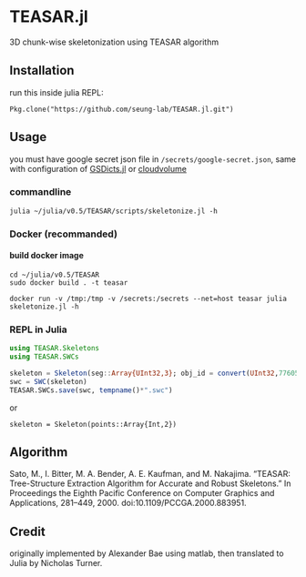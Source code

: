 TEASAR.jl
========================
3D chunk-wise skeletonization using TEASAR algorithm

## Installation
run this inside julia REPL:

    Pkg.clone("https://github.com/seung-lab/TEASAR.jl.git")

## Usage
you must have google secret json file in `/secrets/google-secret.json`, same with configuration of [GSDicts.jl](https://github.com/seung-lab/GSDicts.jl) or [cloudvolume](https://github.com/seung-lab/cloud-volume)

### commandline
`julia ~/julia/v0.5/TEASAR/scripts/skeletonize.jl -h`

### Docker (recommanded)
#### build docker image
    cd ~/julia/v0.5/TEASAR
    sudo docker build . -t teasar

```
docker run -v /tmp:/tmp -v /secrets:/secrets --net=host teasar julia skeletonize.jl -h
```

### REPL in Julia

```Julia
using TEASAR.Skeletons
using TEASAR.SWCs

skeleton = Skeleton(seg::Array{UInt32,3}; obj_id = convert(UInt32,77605))
swc = SWC(skeleton)
TEASAR.SWCs.save(swc, tempname()*".swc")
```
or
```
skeleton = Skeleton(points::Array{Int,2})
```

## Algorithm 
Sato, M., I. Bitter, M. A. Bender, A. E. Kaufman, and M. Nakajima. “TEASAR: Tree-Structure Extraction Algorithm for Accurate and Robust Skeletons.” In Proceedings the Eighth Pacific Conference on Computer Graphics and Applications, 281–449, 2000. doi:10.1109/PCCGA.2000.883951.

## Credit 
originally implemented by Alexander Bae using matlab, then translated to Julia by Nicholas Turner.
